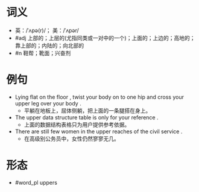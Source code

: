 # 词义
- 英：/ˈʌpə(r)/； 美：/ˈʌpər/
- #adj 上部的；上层的(尤指同类或一对中的一个)；上面的；上边的；高地的；靠上部的；内陆的；向北部的
- #n 鞋帮；靴面；兴奋剂
# 例句
- Lying flat on the floor , twist your body on to one hip and cross your upper leg over your body .
	- 平躺在地板上，屈体侧躺，把上面的一条腿搭在身上。
- The upper data structure table is only for your reference .
	- 上面的数据结构表格只为用户提供参考依据。
- There are still few women in the upper reaches of the civil service .
	- 在高级别公务员中，女性仍然寥寥无几。
# 形态
- #word_pl uppers
